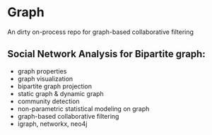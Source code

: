# Graph

An dirty on-process repo for graph-based collaborative filtering

## Social Network Analysis for Bipartite graph:

* graph properties
* graph visualization
* bipartite graph projection
* static graph & dynamic graph
* community detection
* non-parametric statistical modeling on graph
* graph-based collaborative filtering
* igraph, networkx, neo4j


